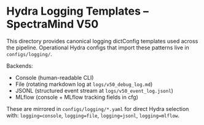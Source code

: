 # Hydra Logging Templates – SpectraMind V50

This directory provides canonical logging dictConfig templates used across the pipeline.
Operational Hydra configs that import these patterns live in `configs/logging/`.

Backends:
- Console (human-readable CLI)
- File (rotating markdown log at `logs/v50_debug_log.md`)
- JSONL (structured event stream at `logs/v50_event_log.jsonl`)
- MLflow (console + MLflow tracking fields in cfg)

These are mirrored in `configs/logging/*.yaml` for direct Hydra selection with:
`logging=console`, `logging=file`, `logging=jsonl`, `logging=mlflow`.
